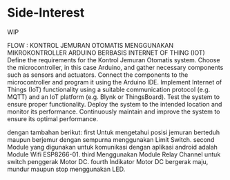 # Side-Interest
WIP


FLOW : KONTROL JEMURAN OTOMATIS MENGGUNAKAN MIKROKONTROLLER ARDUINO BERBASIS INTERNET OF THING (IOT)
Define the requirements for the Kontrol Jemuran Otomatis system.
Choose the microcontroller, in this case Arduino, and gather necessary components such as sensors and actuators.
Connect the components to the microcontroller and program it using the Arduino IDE.
Implement Internet of Things (IoT) functionality using a suitable communication protocol (e.g. MQTT) and an IoT platform (e.g. Blynk or ThingsBoard).
Test the system to ensure proper functionality.
Deploy the system to the intended location and monitor its performance.
Continuously maintain and improve the system to ensure its optimal performance.


dengan tambahan berikut: 
first Untuk mengetahui posisi jemuran berteduh maupun berjemur dengan
sempurna menggunakan Limit Switch.
second Module yang digunakan untuk komunikasi dengan aplikasi android
adalah Module Wifi ESP8266-01.
third Menggunakan Module Relay Channel untuk switch penggerak Motor
DC.
fourth Indikator Motor DC bergerak maju, mundur maupun stop
menggunakan LED.
